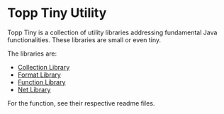 # Topp Tiny Utility

Topp Tiny is a collection of utility libraries addressing fundamental Java functionalities.
These libraries are small or even tiny.

The libraries are:
* [Collection Library](Topp-Tiny-Collection-Library/README.md)
* [Format Library](Topp-Tiny-Format-Library/README.md)
* [Function Library](Topp-Tiny-Function-Library/README.md)
* [Net Library](Topp-Tiny-Net-Library/README.md)

For the function, see their respective readme files.
